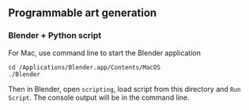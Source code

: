 ## Programmable art generation

### Blender + Python script

For Mac, use command line to start the Blender application
```
cd /Applications/Blender.app/Contents/MacOS
./Blender
```

Then in Blender, open `scripting`, load script from this directory and `Run Script`. The console output will be in the command line.
